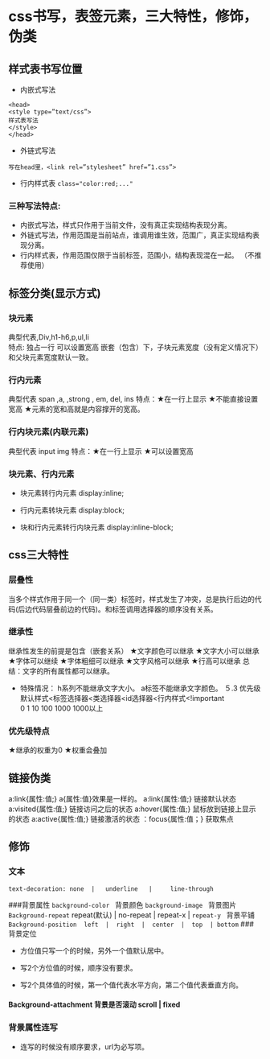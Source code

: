  # css书写，表签元素，三大特性，修饰，伪类
 
 ## 样式表书写位置
 
* 内嵌式写法


```
<head>
<style type=”text/css”>
样式表写法
</style>
</head>
```


* 外链式写法


```
写在head里，<link rel=”stylesheet” href=”1.css”>
```


 
* 行内样式表
 `class="color:red;..."`

### 三种写法特点:
* 内嵌式写法，样式只作用于当前文件，没有真正实现结构表现分离。
* 外链式写法，作用范围是当前站点，谁调用谁生效，范围广，真正实现结构表现分离。
* 行内样式表，作用范围仅限于当前标签，范围小，结构表现混在一起。  （不推荐使用）
## 标签分类(显示方式)
### 块元素
典型代表,Div,h1-h6,p,ul,li  <br>
 特点: 
 独占一行
 可以设置宽高
 嵌套（包含）下，子块元素宽度（没有定义情况下）和父块元素宽度默认一致。
### 行内元素
典型代表 span  ,a,  ,strong , em,  del,  ins
特点：★在一行上显示
      ★不能直接设置宽高
      ★元素的宽和高就是内容撑开的宽高。
### 行内块元素(内联元素)
典型代表  input  img
特点：★在一行上显示
      ★可以设置宽高      

### 块元素、行内元素
* 块元素转行内元素
display:inline;
 
* 行内元素转块元素
display:block;
 
* 块和行内元素转行内块元素
display:inline-block;
 

## css三大特性
### 层叠性
当多个样式作用于同一个（同一类）标签时，样式发生了冲突，总是执行后边的代码(后边代码层叠前边的代码)。和标签调用选择器的顺序没有关系。
 

### 继承性
   继承性发生的前提是包含（嵌套关系）
   ★文字颜色可以继承
   ★文字大小可以继承
   ★字体可以继续
   ★字体粗细可以继承
   ★文字风格可以继承
   ★行高可以继承
   总结：文字的所有属性都可以继承。
* 特殊情况：
h系列不能继承文字大小。
a标签不能继承文字颜色。
５.3	优先级
 默认样式<标签选择器<类选择器<id选择器<行内样式<!important  
         0         1          10     100      1000      1000以上
       
### 优先级特点
★继承的权重为0
★权重会叠加
 ## 链接伪类
a:link{属性:值;}  a{属性:值}效果是一样的。
a:link{属性:值;}       链接默认状态	 
a:visited{属性:值;}     链接访问之后的状态 
a:hover{属性:值;}      鼠标放到链接上显示的状态  	a:active{属性:值;}      链接激活的状态
  ：focus{属性:值；}     获取焦点
 
## 修饰
### 文本


```
text-decoration: none  |   underline   |     line-through
```


###背景属性
`background-color `    背景颜色
`background-image `   背景图片
`Background-repeat`    repeat(默认)  |  no-repeat |   repeat-x   |  `repeat-y `    背景平铺
`Background-position  left  |  right  |  center  |  top  | bottom`  ### 背景定位
 
* 方位值只写一个的时候，另外一个值默认居中。
 
* 写2个方位值的时候，顺序没有要求。
 
* 写2个具体值的时候，第一个值代表水平方向，第二个值代表垂直方向。
#### Background-attachment   背景是否滚动   scroll  |  fixed
### 背景属性连写
 
* 连写的时候没有顺序要求，url为必写项。
